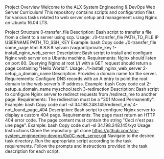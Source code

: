 Project Overview
Welcome to the ALX System Engineering & DevOps Web Server Curriculum! This repository contains scripts and configuration files for various tasks related to web server setup and management using Nginx on Ubuntu 16.04 LTS.

Project Structure
0-transfer_file
Description: Bash script to transfer a file from a client to a server using scp.
Usage: ./0-transfer_file PATH_TO_FILE IP USERNAME PATH_TO_SSH_KEY
Example:
bash
Copy code
./0-transfer_file some_page.html 8.8.8.8 sylvain /vagrant/private_key
1-install_nginx_web_server
Description: Bash script to install and configure Nginx web server on a Ubuntu machine.
Requirements:
Nginx should listen on port 80.
Querying Nginx at root (/) with a GET request should return a page containing "Hello World!".
Usage: ./1-install_nginx_web_server
2-setup_a_domain_name
Description: Provides a domain name for the server.
Requirements:
Configure DNS records with an A entry to point the root domain to the web server's IP address.
Example:
bash
Copy code
cat 2-setup_a_domain_name
myschool.tech
3-redirection
Description: Bash script to configure Nginx server to redirect requests from /redirect_me to another page.
Requirements:
The redirection must be a "301 Moved Permanently".
Example:
bash
Copy code
curl -sI 34.198.248.145/redirect_me/
4-not_found_page_404
Description: Bash script to configure Nginx server to display a custom 404 page.
Requirements:
The page must return an HTTP 404 error code.
The page content must contain the string "Ceci n'est pas une page".
Example:
bash
Copy code
curl -sI 34.198.248.145/xyz
Usage Instructions
Clone the repository: git clone https://github.com/alx-system_engineering-devops/0x0C-web_server.git
Navigate to the desired task directory.
Run the appropriate script according to the task requirements.
Follow the prompts and instructions provided in the task description for each script.
